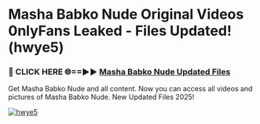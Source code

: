 # Masha Babko Nude Original Videos 0nlyFans Leaked - Files Updated! (hwye5)

<h3>🔴 CLICK HERE 🌐==►► <a href="https://tinyurl.com/yc6ubb5a" rel="nofollow">Masha Babko Nude Updated Files</a></h3>

Get Masha Babko Nude and all content. Now you can access all videos and pictures of Masha Babko Nude. New Updated Files 2025!

[![hwye5](https://i.imgur.com/7eu0CRL.gif)](https://tinyurl.com/yc6ubb5a)
